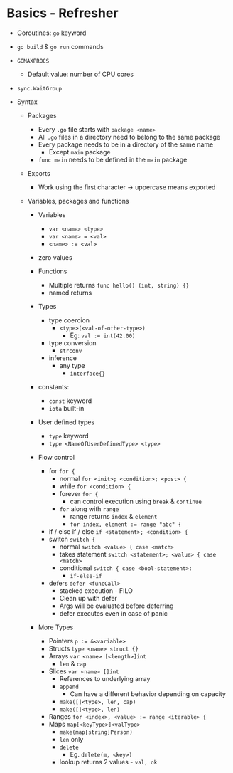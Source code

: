 # Basics - Refresher

- Goroutines: `go` keyword

- `go build` & `go run` commands

- `GOMAXPROCS`
  - Default value: number of CPU cores

- `sync.WaitGroup`

- Syntax
  - Packages
    - Every `.go` file starts with `package <name>`
    - All `.go` files in a directory need to belong to the same package
    - Every package needs to be in a directory of the same name
      - Except `main` package
    - `func main` needs to be defined in the `main` package

  - Exports
    - Work using the first character -> uppercase means exported

  - Variables, packages and functions
    - Variables
      - `var <name> <type>`
      - `var <name> = <val>`
      - `<name> := <val>`
    - zero values

    - Functions
      - Multiple returns
        `func hello() (int, string) {}`
      - named returns

    - Types
      - type coercion
        - `<type>(<val-of-other-type>)`
          - Eg: `val := int(42.00)`
      - type conversion
        - `strconv`
      - inference
        - any type
          - `interface{}`

    - constants:
      - `const` keyword
      - `iota` built-in

    - User defined types
      - `type` keyword
      - `type <NameOfUserDefinedType> <type>`

    - Flow control
      - for `for {`
        - normal `for <init>; <condition>; <post> {`
        - while `for <condition> {`
        - forever `for {`
          - can control execution using `break` & `continue`
        - `for` along with `range`
          - range returns `index` & `element`
          - `for index, element := range "abc" {`
      - if / else if / else `if <statement>; <condition> {`
      - switch `switch {`
        - normal `switch <value> { case <match>`
        - takes statement `switch <statement>; <value> { case <match>`
        - conditional `switch { case <bool-statement>: `
          - `if-else-if`
      - defers `defer <funcCall>`
        - stacked execution - FILO
        - Clean up with defer
        - Args will be evaluated before deferring
        - defer executes even in case of panic

    - More Types
      - Pointers `p := &<variable>`
      - Structs `type <name> struct {}`
      - Arrays `var <name> [<length>]int`
        - `len` & `cap`
      - Slices `var <name> []int`
        - References to underlying array
        - `append`
          - Can have a different behavior depending on capacity
        - `make([]<type>, len, cap)`
        - `make([]<type>, len)`
      - Ranges `for <index>, <value> := range <iterable> {`
      - Maps `map[<keyType>]<valType>`
        - `make(map[string]Person)`
        - `len` only
        - `delete`
          - Eg. `delete(m, <key>)`
        - lookup returns 2 values - `val, ok`
